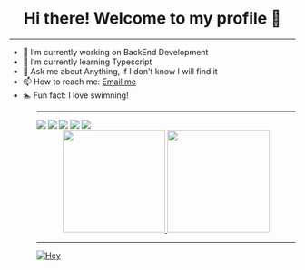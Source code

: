 <div align="center">
  <h1>Hi there! Welcome to my profile 👋</h1>
</div>
<hr>
<ul>
  <li> 🔭 I’m currently working on BackEnd Development</li>
  <li> 🌱 I’m currently learning Typescript</li>
  <li> 💬 Ask me about Anything, if I don't know I will find it</li>
  <li> 📫 How to reach me: <a href="mailto:rubenlavoscosta@gmail.com">Email me</a></li>
  <li> 🏊 Fun fact: I love swimning!</li>
<ul>
<hr>

<div> 
  <a href="https://www.instagram.com/__ruben.costa__/" target="_blank"><img src="https://img.shields.io/badge/-Instagram-%23E4405F?style=for-the-badge&logo=instagram&logoColor=white" target="_blank"></a>
 	<a href="https://www.twitch.tv/rubencostalivestream" target="_blank"><img src="https://img.shields.io/badge/Twitch-9146FF?style=for-the-badge&logo=twitch&logoColor=white" target="_blank"></a>
 <a href="https://discord.gg/yzFkVPSQHK" target="_blank"><img src="https://img.shields.io/badge/Discord-7289DA?style=for-the-badge&logo=discord&logoColor=white" target="_blank"></a> 
  <a href = "mailto:rubenlavoscosta@gmail.com"><img src="https://img.shields.io/badge/-Gmail-%23333?style=for-the-badge&logo=gmail&logoColor=white" target="_blank"></a>
  <a href="https://www.linkedin.com/in/r%C3%BAben-costa-3733b21a4/" target="_blank"><img src="https://img.shields.io/badge/-LinkedIn-%230077B5?style=for-the-badge&logo=linkedin&logoColor=white" target="_blank"></a> 
  
</div>


<div align="center">
  <a href="https://github.com/rubencosta13">
  <img height="180em" src="https://github-readme-stats.vercel.app/api?username=rubencosta13&show_icons=true&theme=tokyonight&include_all_commits=true&count_private=true"/>
  <img height="180em" src="https://github-readme-stats.vercel.app/api/top-langs/?username=rubencosta13&layout=compact&langs_count=7&theme=tokyonight"/>
</div>

<hr>

![Hey](https://komarev.com/ghpvc/?username=rubencosta13&color=blue)

